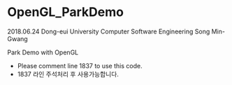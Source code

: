 # OpenGL_ParkDemo

2018.06.24
Dong-eui University Computer Software Engineering
Song Min-Gwang

Park Demo with OpenGL
 - Please comment line 1837 to use this code.
 - 1837 라인 주석처리 후 사용가능합니다.
